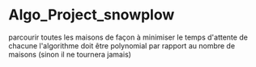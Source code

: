 # Algo_Project_snowplow
parcourir toutes les maisons de façon à minimiser le temps d'attente de chacune l'algorithme doit être polynomial par rapport au nombre de maisons (sinon il ne tournera jamais)
